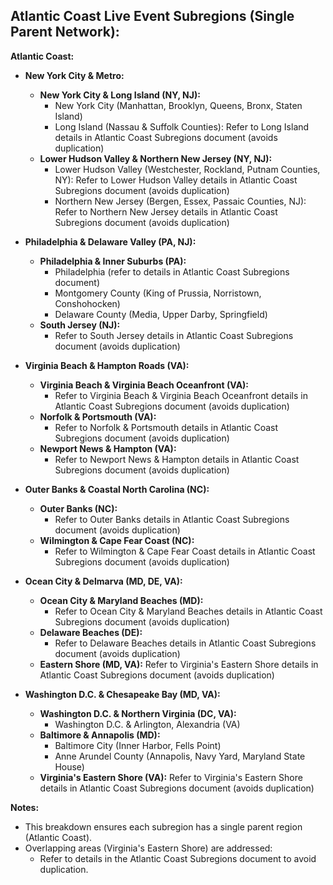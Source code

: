 ## Atlantic Coast Live Event Subregions (Single Parent Network):

**Atlantic Coast:**

- **New York City & Metro:**

  - **New York City & Long Island (NY, NJ):**
    - New York City (Manhattan, Brooklyn, Queens, Bronx, Staten Island)
    - Long Island (Nassau & Suffolk Counties): Refer to Long Island details in Atlantic Coast Subregions document (avoids duplication)
  - **Lower Hudson Valley & Northern New Jersey (NY, NJ):**
    - Lower Hudson Valley (Westchester, Rockland, Putnam Counties, NY): Refer to Lower Hudson Valley details in Atlantic Coast Subregions document (avoids duplication)
    - Northern New Jersey (Bergen, Essex, Passaic Counties, NJ): Refer to Northern New Jersey details in Atlantic Coast Subregions document (avoids duplication)

- **Philadelphia & Delaware Valley (PA, NJ):**

  - **Philadelphia & Inner Suburbs (PA):**
    - Philadelphia (refer to details in Atlantic Coast Subregions document)
    - Montgomery County (King of Prussia, Norristown, Conshohocken)
    - Delaware County (Media, Upper Darby, Springfield)
  - **South Jersey (NJ):**
    - Refer to South Jersey details in Atlantic Coast Subregions document (avoids duplication)

- **Virginia Beach & Hampton Roads (VA):**

  - **Virginia Beach & Virginia Beach Oceanfront (VA):**
    - Refer to Virginia Beach & Virginia Beach Oceanfront details in Atlantic Coast Subregions document (avoids duplication)
  - **Norfolk & Portsmouth (VA):**
    - Refer to Norfolk & Portsmouth details in Atlantic Coast Subregions document (avoids duplication)
  - **Newport News & Hampton (VA):**
    - Refer to Newport News & Hampton details in Atlantic Coast Subregions document (avoids duplication)

- **Outer Banks & Coastal North Carolina (NC):**

  - **Outer Banks (NC):**
    - Refer to Outer Banks details in Atlantic Coast Subregions document (avoids duplication)
  - **Wilmington & Cape Fear Coast (NC):**
    - Refer to Wilmington & Cape Fear Coast details in Atlantic Coast Subregions document (avoids duplication)

- **Ocean City & Delmarva (MD, DE, VA):**

  - **Ocean City & Maryland Beaches (MD):**
    - Refer to Ocean City & Maryland Beaches details in Atlantic Coast Subregions document (avoids duplication)
  - **Delaware Beaches (DE):**
    - Refer to Delaware Beaches details in Atlantic Coast Subregions document (avoids duplication)
  - **Eastern Shore (MD, VA):** Refer to Virginia's Eastern Shore details in Atlantic Coast Subregions document (avoids duplication)

- **Washington D.C. & Chesapeake Bay (MD, VA):**
  - **Washington D.C. & Northern Virginia (DC, VA):**
    - Washington D.C. & Arlington, Alexandria (VA)
  - **Baltimore & Annapolis (MD):**
    - Baltimore City (Inner Harbor, Fells Point)
    - Anne Arundel County (Annapolis, Navy Yard, Maryland State House)
  - **Virginia's Eastern Shore (VA):** Refer to Virginia's Eastern Shore details in Atlantic Coast Subregions document (avoids duplication)

**Notes:**

- This breakdown ensures each subregion has a single parent region (Atlantic Coast).
- Overlapping areas (Virginia's Eastern Shore) are addressed:
  - Refer to details in the Atlantic Coast Subregions document to avoid duplication.
